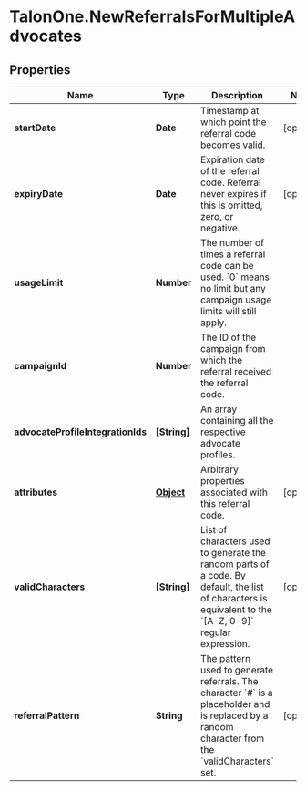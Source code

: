 # TalonOne.NewReferralsForMultipleAdvocates

## Properties

Name | Type | Description | Notes
------------ | ------------- | ------------- | -------------
**startDate** | **Date** | Timestamp at which point the referral code becomes valid. | [optional] 
**expiryDate** | **Date** | Expiration date of the referral code. Referral never expires if this is omitted, zero, or negative. | [optional] 
**usageLimit** | **Number** | The number of times a referral code can be used. &#x60;0&#x60; means no limit but any campaign usage limits will still apply.  | 
**campaignId** | **Number** | The ID of the campaign from which the referral received the referral code. | 
**advocateProfileIntegrationIds** | **[String]** | An array containing all the respective advocate profiles. | 
**attributes** | [**Object**](.md) | Arbitrary properties associated with this referral code. | [optional] 
**validCharacters** | **[String]** | List of characters used to generate the random parts of a code. By default, the list of characters is equivalent to the &#x60;[A-Z, 0-9]&#x60; regular expression.  | [optional] 
**referralPattern** | **String** | The pattern used to generate referrals. The character &#x60;#&#x60; is a placeholder and is replaced by a random character from the &#x60;validCharacters&#x60; set.  | [optional] 


